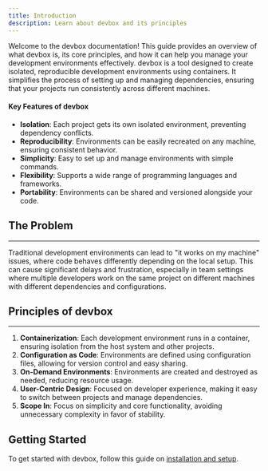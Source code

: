 ```yaml
---
title: Introduction
description: Learn about devbox and its principles
---
```


Welcome to the devbox documentation! This guide provides an overview of what devbox is, its core principles, and how it can help you manage your development environments effectively. devbox is a tool designed to create isolated, reproducible development environments using containers. It simplifies the process of setting up and managing dependencies, ensuring that your projects run consistently across different machines.

#### Key Features of devbox
- **Isolation**: Each project gets its own isolated environment, preventing dependency conflicts.
- **Reproducibility**: Environments can be easily recreated on any machine, ensuring consistent behavior.
- **Simplicity**: Easy to set up and manage environments with simple commands.
- **Flexibility**: Supports a wide range of programming languages and frameworks.
- **Portability**: Environments can be shared and versioned alongside your code.

## The Problem
---

Traditional development environments can lead to "it works on my machine" issues, where code behaves differently depending on the local setup. This can cause significant delays and frustration, especially in team settings where multiple developers work on the same project on different machines with different dependencies and configurations.

## Principles of devbox
---

1. **Containerization**: Each development environment runs in a container, ensuring isolation from the host system and other projects.
2. **Configuration as Code**: Environments are defined using configuration files, allowing for version control and easy sharing.
3. **On-Demand Environments**: Environments are created and destroyed as needed, reducing resource usage.
4. **User-Centric Design**: Focused on developer experience, making it easy to switch between projects and manage dependencies.
5. **Scope In**: Focus on simplicity and core functionality, avoiding unnecessary complexity in favor of stability.

## Getting Started

To get started with devbox, follow this guide on [installation and setup](/docs/start).
